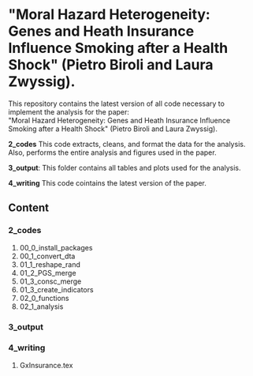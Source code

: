 # "Moral Hazard Heterogeneity: Genes and Heath Insurance Influence Smoking after a Health Shock" (Pietro Biroli and Laura Zwyssig).
This repository contains the latest version of all code necessary to implement the analysis for the paper:  
"Moral Hazard Heterogeneity: Genes and Heath Insurance Influence Smoking after a Health Shock" (Pietro Biroli and Laura Zwyssig).

**2_codes** This code extracts, cleans, and format the data for the analysis. Also, performs the entire analysis and figures used in the paper. 

**3_output**: This folder contains all tables and plots used for the analysis.

**4_writing** This code cointains the latest version of the paper. 

## Content
### 2_codes
1. 00_0_install_packages
2. 00_1_convert_dta
3. 01_1_reshape_rand
4. 01_2_PGS_merge
5. 01_3_consc_merge
6. 01_3_create_indicators
7. 02_0_functions
8. 02_1_analysis

### 3_output

### 4_writing 
1. GxInsurance.tex
